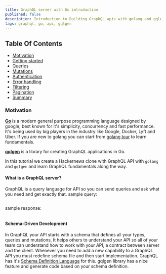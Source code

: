 ```yaml
---
title: ‌GraphQL server with Go introduction
published: false
description: Introduction to Building GraphQL apis with golang and gqlgen.
tags: graphql, go, api, gqlgen
---
```

## Table Of Contents
* [Motivation](#motivation)
* [Getting started](#getting-started)
* [Queries](#queries)
* [Mutations](#mutations)
* [Authentication](#authentication)
* [Error handling](#error-handling)
* [Filtering](#filtering)
* [Pagination](#pagination)
* [Summary](#summary)

### Motivation <a name="motivation"></a>
[**Go**](https://golang.org/) is a modern general purpose programming language designed by google; best known for it's simplicity, concurrency and fast performance. It's being used by big players in the industry like Google, Docker, Lyft and Uber. If you are new to golang you can start from [golang tour](https://tour.golang.org/) to learn fundamentals.

[**gqlgen**](https://gqlgen.com/) is a library for creating GraphQL applications in Go.


In this tutorial we create a Hackernews clone with GraphQL API with `golang` and `gqlgen` and learn GraphQL fundamentals along the way.

#### What is a GraphQL server?
GraphQL is a query language for API so you can send queries and ask what you need and get exactly that.
sample query:
```
```
sample response:
```
```

#### Schema-Driven Development
In GraphQL your API starts with a schema that defines all your types, queries and mutations, It helps others to understand your API so all of your team can understand how to work with your API, a contract between server and the client.
Whenever you need to add a new capability to a GraphQL API you must redefine schema file and then start implementation. GraphQL has it's [Schema Definition Language](http://graphql.org/learn/schema/) for this.
gqlgen library has a nice feature and generate code based on your schema definition.

